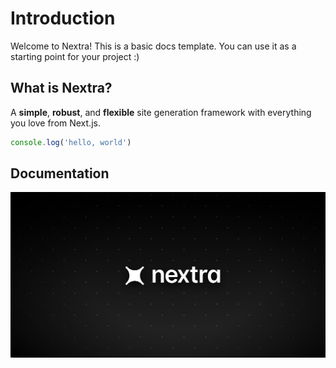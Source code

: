 # Introduction
 
Welcome to Nextra! This is a basic docs template. You can use it as a starting point for your project :)

## What is Nextra?

A **simple**, **robust**, and **flexible** site generation framework with everything you love from Next.js.

```js copy
console.log('hello, world')
```

## Documentation

![](./attachments/og.jpeg)